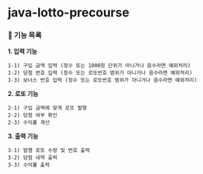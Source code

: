 # java-lotto-precourse

### 🦖 기능 목록

**1. 입력 기능**

    1-1) 구입 금액 입력 (정수 또는 1000원 단위가 아니거나 음수라면 예외처리)
    1-2) 당첨 번호 입력 (정수 또는 로또번호 범위가 아니거나 음수라면 예외처리)
    1-3) 보너스 번호 입력 (정수 또는 로또번호 범위가 아니거나 음수라면 예외처리)

**2. 로또 기능**

    2-1) 구입 금액에 맞게 로또 발행
    2-2) 당첨 여부 확인
    2-3) 수익률 계산

**3. 출력 기능**
    
    3-1) 발행 로또 수량 및 번호 출력
    3-2) 당첨 내역 출력
    3-3) 수익률 출력